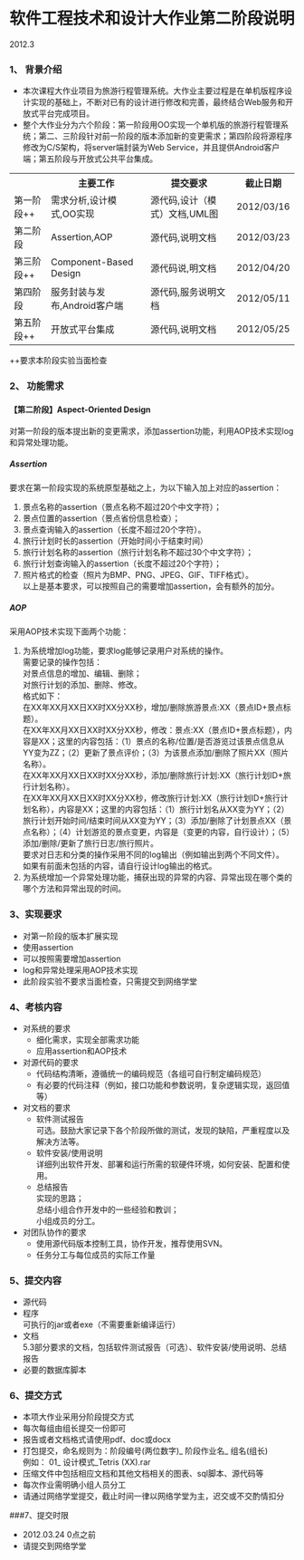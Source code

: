 软件工程技术和设计大作业第二阶段说明
======
2012.3

### 1、	背景介绍

* 本次课程大作业项目为旅游行程管理系统。大作业主要过程是在单机版程序设计实现的基础上，不断对已有的设计进行修改和完善，最终结合Web服务和开放式平台完成项目。
* 整个大作业分为六个阶段：第一阶段用OO实现一个单机版的旅游行程管理系统；第二、三阶段针对前一阶段的版本添加新的变更需求；第四阶段将源程序修改为C/S架构，将server端封装为Web Service，并且提供Android客户端；第五阶段与开放式公共平台集成。

<table>
	<tr>
		<th></th>
		<th>主要工作</th>
		<th>提交要求</th>
		<th>截止日期</th>
	</tr>
	<tr>
		<td>第一阶段++</td>
		<td>需求分析,设计模式,OO实现</td>
		<td>源代码,设计（模式）文档,UML图</td>
		<td>2012/03/16</td>
	</tr>
	<tr>
		<td>第二阶段</td>
		<td>Assertion,AOP</td>
		<td>源代码,说明文档</td>
		<td>2012/03/23</td>
	</tr>
	<tr>
		<td>第三阶段++</td>
		<td>Component-Based Design</td>
		<td>源代码说,明文档</td>
		<td>2012/04/20</td>
	</tr>
	<tr>
		<td>第四阶段</td>
		<td>服务封装与发布,Android客户端</td>
		<td>源代码,服务说明文档</td>
		<td>2012/05/11</td>
	</tr>
	<tr>
		<td>第五阶段++</td>
		<td>开放式平台集成</td>
		<td>源代码,说明文档</td>
		<td>2012/05/25</td>
	</tr>
</table>
++要求本阶段实验当面检查

### 2、 功能需求

#### 【第二阶段】Aspect-Oriented Design

对第一阶段的版本提出新的变更需求，添加assertion功能，利用AOP技术实现log和异常处理功能。

#####	Assertion

要求在第一阶段实现的系统原型基础之上，为以下输入加上对应的assertion：   

1. 景点名称的assertion（景点名称不超过20个中文字符）；
2. 景点位置的assertion（景点省份信息检查）；
3. 景点查询输入的assertion（长度不超过20个字符）。
4. 旅行计划时长的assertion（开始时间小于结束时间）
5. 旅行计划名称的assertion（旅行计划名称不超过30个中文字符）；
6. 旅行计划查询输入的assertion（长度不超过20个字符）；
7. 照片格式的检查（照片为BMP、PNG、JPEG、GIF、TIFF格式）。  
以上是基本要求，可以按照自己的需要增加assertion，会有额外的加分。

#####	AOP

采用AOP技术实现下面两个功能：  

1. 为系统增加log功能，要求log能够记录用户对系统的操作。  
需要记录的操作包括：    
对景点信息的增加、编辑、删除；  
对旅行计划的添加、删除、修改。  
格式如下：  
在XX年XX月XX日XX时XX分XX秒，增加/删除旅游景点:XX（景点ID+景点标题）。  
在XX年XX月XX日XX时XX分XX秒，修改：景点:XX（景点ID+景点标题），内容是XX；这里的内容包括：（1）景点的名称/位置/是否游览过该景点信息从YY变为ZZ；（2）更新了景点评价；（3）为该景点添加/删除了照片XX（照片名称）。  
在XX年XX月XX日XX时XX分XX秒，添加/删除旅行计划:XX（旅行计划ID+旅行计划名称）。  
在XX年XX月XX日XX时XX分XX秒，修改旅行计划:XX（旅行计划ID+旅行计划名称），内容是XX；这里的内容包括：（1）旅行计划名从XX变为YY；（2）旅行计划开始时间/结束时间从XX变为YY；（3）添加/删除了计划景点XX（景点名称）；（4）计划游览的景点变更，内容是（变更的内容，自行设计）；（5）添加/删除/更新了旅行日志/旅行照片。  
要求对日志和分类的操作采用不同的log输出（例如输出到两个不同文件）。  
如果有前面未包括的内容，请自行设计log输出的格式。  
2. 为系统增加一个异常处理功能，捕获出现的异常的内容、异常出现在哪个类的哪个方法和异常出现的时间。

### 3、实现要求

- 对第一阶段的版本扩展实现
- 使用assertion
- 可以按照需要增加assertion
- log和异常处理采用AOP技术实现
- 此阶段实验不要求当面检查，只需提交到网络学堂

### 4、考核内容

- 对系统的要求
 	* 细化需求，实现全部需求功能
	* 应用assertion和AOP技术
- 对源代码的要求
	* 代码结构清晰，遵循统一的编码规范（各组可自行制定编码规范）
	* 有必要的代码注释（例如，接口功能和参数说明，复杂逻辑实现，返回值等）
- 对文档的要求
	* 软件测试报告  
	可选。鼓励大家记录下各个阶段所做的测试，发现的缺陷，严重程度以及解决方法等。
	* 软件安装/使用说明  
	详细列出软件开发、部署和运行所需的软硬件环境，如何安装、配置和使用。
	* 总结报告  
	实现的思路；  
	总结小组合作开发中的一些经验和教训；  
	小组成员的分工。
- 对团队协作的要求
	* 使用源代码版本控制工具，协作开发，推荐使用SVN。
	* 任务分工与每位成员的实际工作量

### 5、提交内容

- 源代码
- 程序  
	可执行的jar或者exe（不需要重新编译运行）
- 文档  
	5.3部分要求的文档，包括软件测试报告（可选）、软件安装/使用说明、总结报告
- 必要的数据库脚本

### 6、提交方式

- 本项大作业采用分阶段提交方式
- 每次每组由组长提交一份即可
- 报告或者文档格式请使用pdf、doc或docx
- 打包提交，命名规则为：阶段编号(两位数字)_ 阶段作业名_ 组名(组长)  
例如： 01_ 设计模式_Tetris (XX).rar  
- 压缩文件中包括相应文档和其他文档相关的图表、sql脚本、源代码等
- 每次作业需明确小组人员分工
- 请通过网络学堂提交，截止时间一律以网络学堂为主，迟交或不交酌情扣分

###7、提交时限

- 2012.03.24   0点之前
- 请提交到网络学堂
